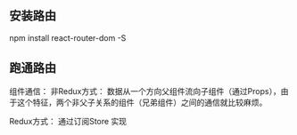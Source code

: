 ## 安装路由
npm install react-router-dom -S


## 跑通路由


组件通信：
非Redux方式：
数据从一个方向父组件流向子组件（通过Props），由于这个特征，两个非父子关系的组件（兄弟组件）之间的通信就比较麻烦。


Redux方式：
通过订阅Store 实现
